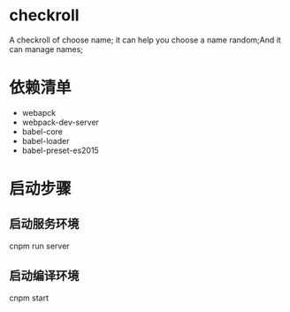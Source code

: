 # checkroll
A checkroll of choose name; it can help you choose a name  random;And it can manage names;
# 依赖清单
- webapck
- webpack-dev-server
- babel-core
- babel-loader
- babel-preset-es2015

# 启动步骤
## 启动服务环境
cnpm run server
## 启动编译环境
cnpm start
